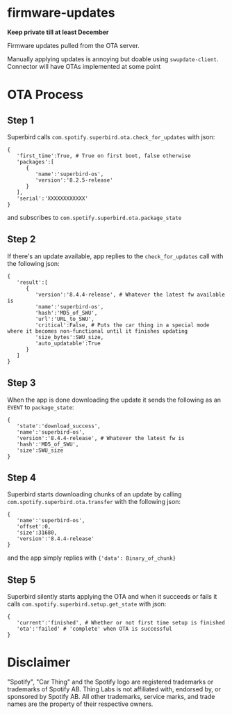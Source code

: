 # firmware-updates

**Keep private till at least December**

Firmware updates pulled from the OTA server.

Manually applying updates is annoying but doable using `swupdate-client`. Connector will have OTAs implemented at some point

# OTA Process
## Step 1
Superbird calls `com.spotify.superbird.ota.check_for_updates` with json:
```
{
   'first_time':True, # True on first boot, false otherwise
   'packages':[
      {
         'name':'superbird-os',
         'version':'8.2.5-release'
      }
   ],
   'serial':'XXXXXXXXXXXX'
}
```
and subscribes to `com.spotify.superbird.ota.package_state`

## Step 2
If there's an update available, app replies to the `check_for_updates` call with the following json:
```
{
   'result':[
      {
         'version':'8.4.4-release', # Whatever the latest fw available is
         'name':'superbird-os',
         'hash':'MD5_of_SWU',
         'url':'URL_to_SWU',
         'critical':False, # Puts the car thing in a special mode where it becomes non-functional until it finishes updating
         'size_bytes':SWU_size,
         'auto_updatable':True
      }
   ]
}
```

## Step 3
When the app is done downloading the update it sends the following as an `EVENT` to `package_state`:
```
{
   'state':'download_success',
   'name':'superbird-os',
   'version':'8.4.4-release', # Whatever the latest fw is
   'hash':'MD5_of_SWU',
   'size':SWU_size
}
```

## Step 4
Superbird starts downloading chunks of an update by calling `com.spotify.superbird.ota.transfer` with the following json:
```
{
   'name':'superbird-os',
   'offset':0,
   'size':31680,
   'version':'8.4.4-release'
}
```
and the app simply replies with `{'data': Binary_of_chunk}`

## Step 5
Superbird silently starts applying the OTA and when it succeeds or fails it calls `com.spotify.superbird.setup.get_state` with json:
```
{
   'current':'finished', # Whether or not first time setup is finished
   'ota':'failed' # 'complete' when OTA is successful
}
```

# Disclaimer
"Spotify", "Car Thing" and the Spotify logo are registered trademarks or trademarks of Spotify AB. Thing Labs is not affiliated with, endorsed by, or sponsored by Spotify AB. All other trademarks, service marks, and trade names are the property of their respective owners.
